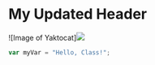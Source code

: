 # 
<h1>My Updated Header</h1>
![Image of Yaktocat]<img src=https://octodex.github.com/images/yaktocat.png>


``` javascript
var myVar = "Hello, Class!";
```
